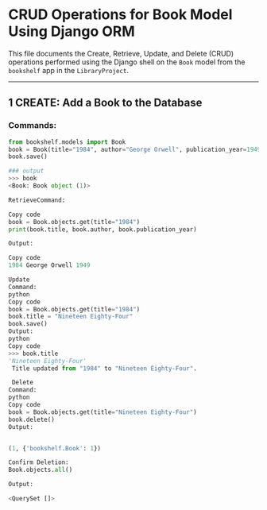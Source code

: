 # CRUD Operations for Book Model Using Django ORM

This file documents the Create, Retrieve, Update, and Delete (CRUD) operations performed using the Django shell on the `Book` model from the `bookshelf` app in the `LibraryProject`.

---

## 1 CREATE: Add a Book to the Database

### Commands:
```python
from bookshelf.models import Book
book = Book(title="1984", author="George Orwell", publication_year=1949)
book.save()

### output
>>> book
<Book: Book object (1)>

RetrieveCommand:

Copy code
book = Book.objects.get(title="1984")
print(book.title, book.author, book.publication_year)

Output:

Copy code
1984 George Orwell 1949

Update
Command:
python
Copy code
book = Book.objects.get(title="1984")
book.title = "Nineteen Eighty-Four"
book.save()
Output:
python
Copy code
>>> book.title
'Nineteen Eighty-Four'
 Title updated from "1984" to "Nineteen Eighty-Four".

 Delete
Command:
python
Copy code
book = Book.objects.get(title="Nineteen Eighty-Four")
book.delete()
Output:


(1, {'bookshelf.Book': 1})

Confirm Deletion:
Book.objects.all()

Output:

<QuerySet []>